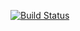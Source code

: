[![Build Status](https://dev.azure.com/yassineboutahar/boltProject/_apis/build/status%2Fyboutaharbolt.boltproject?branchName=main)](https://dev.azure.com/yassineboutahar/boltProject/_build/latest?definitionId=8&branchName=main)
